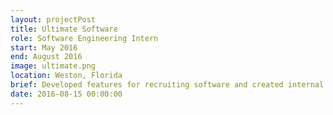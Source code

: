 ```yaml
---
layout: projectPost
title: Ultimate Software
role: Software Engineering Intern
start: May 2016
end: August 2016
image: ultimate.png
location: Weston, Florida
brief: Developed features for recruiting software and created internal tools used by team of 30 developers.
date: 2016-08-15 00:00:00
---
```

